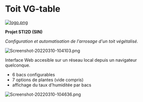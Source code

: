 # Toit VG-table
[![logo.png](https://i.postimg.cc/1RLW3ms7/logo.png)](https://haksolot.github.io/toit-VG-table/)


**Projet STI2D (SIN)**

*Configuration et automatisation de l'arrosage d'un toit végétalisé.*

![Screenshot-20220310-104103.png](https://i.postimg.cc/8zTxTpbQ/Screenshot-20220310-104103.png)

Interface Web accesible sur un réseau local depuis un navigateur quelconque.
- 6 bacs configurables 
- 7 options de plantes (vide compris)
- affichage du taux d'humiditée par bacs

![Screenshot-20220310-104636.png](https://i.postimg.cc/QtpMKgHn/Screenshot-20220310-104636.png)
